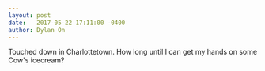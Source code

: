 ```yaml
---
layout: post
date:   2017-05-22 17:11:00 -0400
author: Dylan On
---
```


Touched down in Charlottetown. How long until I can get my hands on some Cow's icecream?